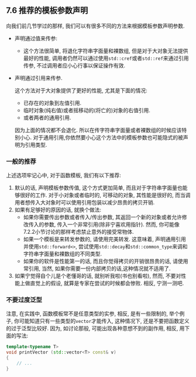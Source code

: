 ## 7.6 推荐的模板参数声明

向我们前几节学过的那样, 我们可以有很多不同的方法来根据模板参数声明参数.

- 声明通过值来传参:

  - 这个方法很简单, 将退化字符串字面量和裸数组, 但是对于大对象无法提供最好的性能, 调用者仍然可以通过使用`std::cref`或者`std::ref`来通过引用传参, 不过调用者应小心行事以保证操作有效.

- 声明通过引用来传参.

  这个方法对于大对象提供了更好的性能, 尤其是下面的情况:

  - 已存在的对象到左值引用.
  - 临时对象(纯右值)或者摇移动的(将亡的)对象的右值引用.
  - 或者两者的通用引用.

  因为上面的情况都不会退化. 所以在传字符串字面量或者裸数组的时候应该特别小心. 对于通用引用,你依然要小心这个方法中的模板参数也可能隐式的被声明为引用类型.



### 一般的推荐

上述选项牢记心中, 对于函数模板, 我们有以下推荐:

1. 默认的话, 声明模板参数传值, 这个方式更加简单, 而且对于字符串字面量也能够很好的工作. 对于小对象或者临时的, 可移动的对象, 其性能是很好的, 而当调用者想传入大对象时可以使用引用包装以减少昂贵的拷贝开销. 
2. 如果有足够好的原因的话, 就换个做法:
   - 如果你需要传出参数或者传入/传出参数, 其返回一个新的对象或者允许修改传入的参数, 传入一个非常引用(除非宁喜欢用指针). 然而, 你可能像7.2.2小节讨论的那样考虑禁止意外的接受常物体.
   - 如果一个模板是来转发参数的, 请使用完美转发. 这意味着, 声明通用引用并使用`std::forward<>`, 尝试使用`std::decay`和`std::common_type`来调和字符串字面量和裸数组的不同类型.
   - 如果你的软件是性能第一的话, 而且你觉得拷贝的开销很昂贵的话, 请使用常引用, 当然, 如果你需要一份内部拷贝的话,这种情况就不适用了.
3. 如果宁觉得自个儿是个老懂哥的话, 就别听我啦(书也别看啦), 然而, 不要对性能上做直觉上的假设, 就算是专家在尝试的时候都会惨败. 相反, 宁测一测吧.



### 不要过度泛型

注意, 在实践中, 函数模板常不是任意类型的实参, 相反, 是有一些限制的, 举个例子, 你可能知道只有一些类型的`vector`才能传入,  这种情况下, 还是不要把函数定义的过于泛型比较好. 因为, 如讨论那般, 可能出现各种意想不到的副作用, 相反, 用下面的写法:

```cpp
template<typename T>
void printVector (std::vector<T> const& v)
{
	// ...
}
```

